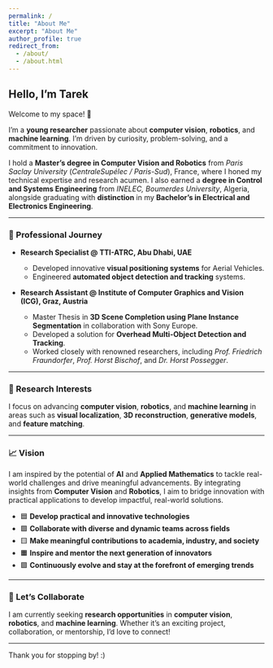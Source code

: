 ```yaml
---
permalink: /
title: "About Me"
excerpt: "About Me"
author_profile: true
redirect_from: 
  - /about/
  - /about.html
---
```


## Hello, I’m Tarek  

Welcome to my space! 🚀  

I’m a **young researcher** passionate about **computer vision**, **robotics**, and **machine learning**. I’m driven by curiosity, problem-solving, and a commitment to innovation.  

I hold a **Master’s degree in Computer Vision and Robotics** from *Paris Saclay University* (*CentraleSupélec / Paris-Sud*), France, where I honed my technical expertise and research acumen. I also earned a **degree in Control and Systems Engineering** from *INELEC, Boumerdes University*, Algeria, alongside graduating with **distinction** in my **Bachelor’s in Electrical and Electronics Engineering**.

---

### 🌟 Professional Journey

- **Research Specialist @ TTI-ATRC, Abu Dhabi, UAE**  
  - Developed innovative **visual positioning systems** for Aerial Vehicles.  
  - Engineered **automated object detection and tracking** systems.  

- **Research Assistant @ Institute of Computer Graphics and Vision (ICG), Graz, Austria**  
  - Master Thesis in **3D Scene Completion using Plane Instance Segmentation** in collaboration with Sony Europe.
  - Developed a solution for **Overhead Multi-Object Detection and Tracking**.
  - Worked closely with renowned researchers, including *Prof. Friedrich Fraundorfer*, *Prof. Horst Bischof*, and *Dr. Horst Possegger*.  

---

### 🔬 Research Interests

I focus on advancing **computer vision**, **robotics**, and **machine learning** in areas such as **visual localization**, **3D reconstruction**, **generative models**, and **feature matching**.  
  
---

### 📈 Vision  

I am inspired by the potential of **AI** and **Applied Mathematics** to tackle real-world challenges and drive meaningful advancements. By integrating insights from **Computer Vision** and **Robotics**, I aim to bridge innovation with practical applications to develop impactful, real-world solutions.  

- 🟦 **Develop practical and innovative technologies**  
- 🟩 **Collaborate with diverse and dynamic teams across fields**  
- 🟨 **Make meaningful contributions to academia, industry, and society**  
- 🟧 **Inspire and mentor the next generation of innovators**  
- 🟪 **Continuously evolve and stay at the forefront of emerging trends**  

---

### 🤝 Let’s Collaborate

I am currently seeking **research opportunities** in **computer vision**, **robotics**, and **machine learning**. Whether it’s an exciting project, collaboration, or mentorship, I’d love to connect!  

---

Thank you for stopping by! :)  
